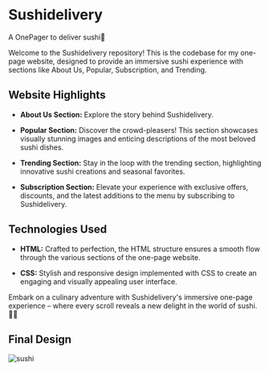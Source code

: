 # Sushidelivery
A OnePager to deliver sushi🍣

Welcome to the Sushidelivery repository! This is the codebase for my one-page website, designed to provide an immersive sushi experience with sections like About Us, Popular, Subscription, and Trending.

## Website Highlights

- **About Us Section:** Explore the story behind Sushidelivery.

- **Popular Section:** Discover the crowd-pleasers! This section showcases visually stunning images and enticing descriptions of the most beloved sushi dishes.

- **Trending Section:** Stay in the loop with the trending section, highlighting innovative sushi creations and seasonal favorites.

- **Subscription Section:** Elevate your experience with exclusive offers, discounts, and the latest additions to the menu by subscribing to Sushidelivery.

## Technologies Used

- **HTML:** Crafted to perfection, the HTML structure ensures a smooth flow through the various sections of the one-page website.

- **CSS:** Stylish and responsive design implemented with CSS to create an engaging and visually appealing user interface.

Embark on a culinary adventure with Sushidelivery's immersive one-page experience – where every scroll reveals a new delight in the world of sushi. 🍣✨

## Final Design
![sushi](https://github.com/zerocodess/Sushidelivery/assets/150195885/dae805f8-0d51-44d2-a787-e47eb60fa20c)
